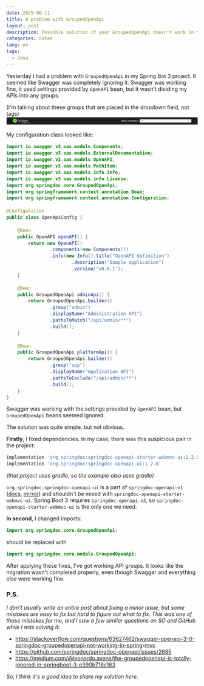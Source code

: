 ```yaml
---
date: 2025-06-11
title: A problem with GroupedOpenApi
layout: post
description: Possible solution if your GroupedOpenApi doesn't work in Spring Boot 3
categories: notes
lang: en
tags:
  - Java
---
```


Yesterday I had a problem with `GroupedOpenApi` in my Spring Bot 3 project. It seemed like Swagger was completely ignoring it. Swagger was working fine, it used settings provided by `OpenAPI` bean, but it wasn't dividing my APIs into any groups. 

(I'm talking about these groups that are placed in the dropdown field, not tags)
![Groups](/data/images/posts/swagger-groups.png)

My configuration class looked like:
```java
import io.swagger.v3.oas.models.Components;
import io.swagger.v3.oas.models.ExternalDocumentation;
import io.swagger.v3.oas.models.OpenAPI;
import io.swagger.v3.oas.models.PathItem;
import io.swagger.v3.oas.models.info.Info;
import io.swagger.v3.oas.models.info.License;
import org.springdoc.core.GroupedOpenApi;
import org.springframework.context.annotation.Bean;
import org.springframework.context.annotation.Configuration;

@Configuration
public class OpenApiConfig {

    @Bean
    public OpenAPI openAPI() {
        return new OpenAPI()
                .components(new Components())
                .info(new Info().title("OpenAPI definition")
                        .description("Sample application")
                        .version("v0.0.1");
    }

    @Bean
    public GroupedOpenApi adminApi() {
        return GroupedOpenApi.builder()
                .group("admin")
                .displayName("Administration API")
                .pathsToMatch("/api/admin/**")
                .build();
    }

    @Bean
    public GroupedOpenApi platformApi() {
        return GroupedOpenApi.builder()
                .group("app")
                .displayName("Application API")
                .pathsToExclude("/api/admin/**")
                .build();
    }
}
```

Swagger was working with the settings provided by `OpenAPI` bean, but `GroupedOpenApi` beans seemed ignored.

The solution was quite simple, but not obvious.

**Firstly**, I fixed dependencies. In my case, there was this suspicious pair in the project:
```gradle
implementation 'org.springdoc:springdoc-openapi-starter-webmvc-ui:2.2.0'
implementation 'org.springdoc:springdoc-openapi-ui:1.7.0'
```
*(that project uses gradle, so the example also uses gradle)*

`org.springdoc:springdoc-openapi-ui` is a part of `springdoc-openapi-v1` ([docs](https://springdoc.org/#migrating-from-springdoc-v1), [mirror](https://github.com/springdoc/springdoc-openapi-demos/wiki/springdoc-openapi-2.x-migration-guide)) and shouldn't be mixed with `springdoc-openapi-starter-webmvc-ui`. Spring Boot 3 requires `springdoc-openapi-v2`, so `springdoc-openapi-starter-webmvc-ui` is the only one we need.

**In second**, I changed imports:

```java
import org.springdoc.core.GroupedOpenApi;
```
should be replaced with
```java
import org.springdoc.core.models.GroupedOpenApi;
```

After applying these fixes, I've got working API groups. It looks like the migration wasn't completed properly, even though Swagger and everything else were working fine.

### P.S.

*I don't usually write an entire post about fixing a minor issue, but some mistakes are easy to fix but hard to figure out what to fix. This was one of those mistakes for me, and I saw a few similar questions on SO and GitHub while I was solving it:*

- <https://stackoverflow.com/questions/63627462/swagger-openapi-3-0-springdoc-groupedopenapi-not-working-in-spring-mvc>
- <https://github.com/springdoc/springdoc-openapi/issues/2685>
- <https://medium.com/@leonardo.avena/the-groupedopenapi-is-totally-ignored-in-springboot-3-e390b718c163>

*So, I think it's a good idea to share my solution here.*
